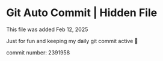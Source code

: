 # Git Auto Commit | Hidden File

This file was added Feb 12, 2025

Just for fun and keeping my daily git commit active 🤪

commit number: 2391958
